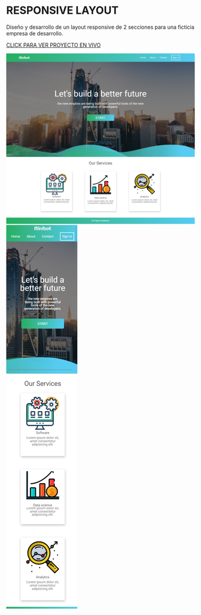 # RESPONSIVE LAYOUT

Diseño y desarrollo de un layout responsive de 2 secciones para una ficticia empresa de desarrollo.

[CLICK PARA VER PROYECTO EN VIVO](https://fhranko.github.io/Responsive-Layout-Html-Css)

![](img/screencapture-Responsive-Layout.png)
![](img/screencapture-responsive.png)
